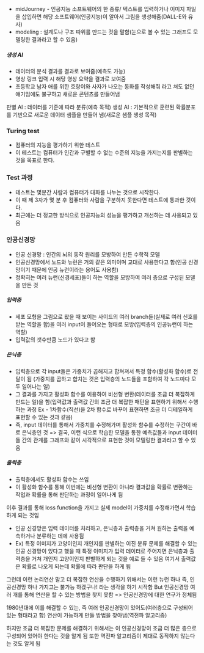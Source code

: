 
- midJourney - 인공지능 소프트웨어의 한 종류/ 텍스트를 입력하거나 이미지 파일을 삽입하면 해당 소프트웨어(인공지능)이 알아서 그림을 생성해줌(DALL-E와 유사)
- modeling : 설계도나 구조 따위를 만드는 것을 말함(눈으로 볼 수 있는 그래프도 모델링한 결과라고 할 수 있음)

##### 생성 AI
- 데이터의 분석 결과를 결과로 보여줌(예측도 가능)
- 영상 링크 입력 시 해당 영상 요약을 결과로 보여줌
- 초등학교 남자 애를 위한 호랑이와 사자가 나오는 동화를 작성해줘 라고 쳐도 없던 얘기임에도 불구하고 새로운 콘텐츠를 만들어냄

판별 AI : 데이터를 기준에 따라 분류(예측 목적)
생성 AI : 기본적으로 훈련된 확률분포를 기반으로 새로운 데이터 샘플을 만들어 냄(새로운 샘플 생성 목적)





### Turing test
- 컴퓨터의 지능을 평가하기 위한 테스트
- 이 테스트는 컴퓨터가 인간과 구별할 수 없는 수준의 지능을 가지는지를 판별하는 것을 목표로 한다.

### Test 과정
- 테스트는 몇분간 사람과 컴퓨터가 대화를 나누는 것으로 시작한다.
- 이 때 제 3자가 몇 분 후 컴퓨터와 사람을 구분하지 못한다면 테스트에 통과한 것이다.
- 최근에는 더 정교한 방식으로 인공지능의 성능을 평가하고 개선하는 데 사용되고 있음





### 인공신경망
- 인공 신경망 : 인간의 뇌의 동작 원리를 모방하여 만든 수학적 모델
- 인공신경망에서 노드와 뉴런은 거의 같은 의미이며 교대로 사용한다고 함(인공 신경망이기 때문에 인공 뉴런이라는 용어도 사용함)
- 정확히는 여러 뉴런(신경세포)들이 하는 역할을 모방하여 여러 층으로 구성된 모델을 만든 것

##### 입력층
- 세포 모형을 그림으로 봤을 때 보이는 사이드의 여러 branch들(실제로 여러 신호를 받는 역할을 함)을 여러 input이 들어오는 형태로 모방(입력층의 인공뉴런이 하는 역할)
- 입력값의 갯수만큼 노드가 있다고 함

##### 은닉층
- 입력층으로 각 input들은 가중치가 곱해지고 합쳐져서 특정 함수(활성화 함수)로 전달이 됨
(가중치를 곱하고 합치는 것은 입력층의 노드들을 포함하여 각 노드마다 모두 일어나는 일) 
- 그 결과를 가지고 활성화 함수를 이용하여 비선형 변환(데이터를 조금 더 복잡하게 만드는 일)을 함(입력값과 출력값 간의 조금 더 복잡한 패턴을 표현하기 위해서 수행하는 과정 Ex - 1차함수(직선)을 2차 함수로 바꾸어 표현하면 조금 더 디테일하게 표현할 수 있는 것과 같음)
- 즉, input 데이터를 통해서 가중치를 수정해가며 활성화 함수를 수정하는 구간이 바로 은닉층인 것 => 결국, 이런 식으로 학습한 모델을 통한 예측값들과 input 데이터들 간의 관계를 그래프와 같이 시각적으로 표현한 것이 모델링한 결과라고 할 수 있음 

##### 출력층
- 출력층에서도 활성화 함수는 쓰임
- 이 활성화 함수를 통해 이번에는 비선형 변환이 아니라 결과값을 확률로 변환하는 작업과 확률을 통해 판단하는 과정이 일어나게 됨

이후 결과를 통해 loss function을 가지고 실제 model이 가중치를 수정해가면서 학습하게 되는 것임

- 인공 신경망은 입력 데이터를 처리하고, 은닉층과 출력층을 거쳐 원하는 출력을 예측하거나 분류하는 데에 사용됨
- Ex) 특정 이미지가 고양이인지 개인지를 판별하는 이진 분류 문제를 해결할 수 있는 인공 신경망이 있다고 했을 때 특정 이미지가 입력 데이터로 주어지면 은닉층과 출력층을 거쳐 개인지 고양이인지 판별하게 되는 것을 예로 들 수 있음
여기서 출력값은 확률로 나오게 되는데 확률에 따라 판단을 하게 됨

그런데 이런 논리연산 말고 더 복잡한 연산을 수행하기 위해서는 이런 뉴런 하나 즉, 인공신경망 하나 가지고는 불가능 하겠구나! 라는 생각을 하기 시작함 But 인공신경망 여러 개를 통해 연산을 할 수 있는 방법을 찾지 못함 => 인공신경망에 대한 연구가 정체됨

1980년대에 이를 해결할 수 있는, 즉 여러 인공신경망이 있어도(여러층으로 구성되어 있는 형태라고 함) 연산이 가능하게 만들 방법을 찾아냄(역전파 알고리즘)

하지만 조금 더 복잡한 문제를 해결하기 위해서는 이 인공신경망이 조금 더 많은 층으로 구성되어 있어야 한다는 것을 알게 됨 또한 역전파 알고리즘이 제대로 동작하지 않는다는 것도 알게 됨





